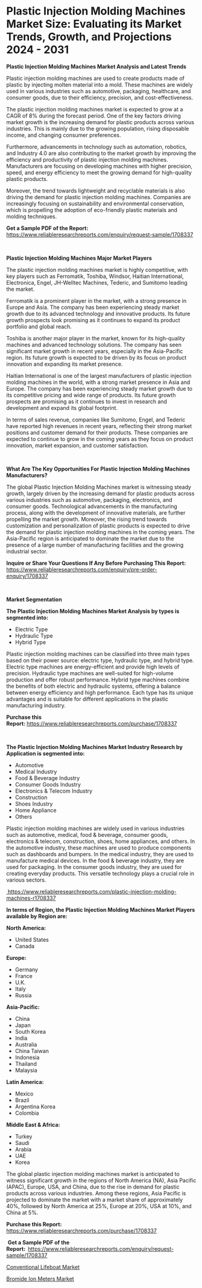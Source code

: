 <p><h1>Plastic Injection Molding Machines Market Size: Evaluating its Market Trends, Growth, and Projections 2024 - 2031</h1></p><p><strong>Plastic Injection Molding Machines Market Analysis and Latest Trends</strong></p>
<p><p>Plastic injection molding machines are used to create products made of plastic by injecting molten material into a mold. These machines are widely used in various industries such as automotive, packaging, healthcare, and consumer goods, due to their efficiency, precision, and cost-effectiveness.</p><p>The plastic injection molding machines market is expected to grow at a CAGR of 8% during the forecast period. One of the key factors driving market growth is the increasing demand for plastic products across various industries. This is mainly due to the growing population, rising disposable income, and changing consumer preferences.</p><p>Furthermore, advancements in technology such as automation, robotics, and Industry 4.0 are also contributing to the market growth by improving the efficiency and productivity of plastic injection molding machines. Manufacturers are focusing on developing machines with higher precision, speed, and energy efficiency to meet the growing demand for high-quality plastic products.</p><p>Moreover, the trend towards lightweight and recyclable materials is also driving the demand for plastic injection molding machines. Companies are increasingly focusing on sustainability and environmental conservation, which is propelling the adoption of eco-friendly plastic materials and molding techniques.</p></p>
<p><strong>Get a Sample PDF of the Report:&nbsp;</strong> <a href="https://www.reliableresearchreports.com/enquiry/request-sample/1708337">https://www.reliableresearchreports.com/enquiry/request-sample/1708337</a></p>
<p>&nbsp;</p>
<p><strong>Plastic Injection Molding Machines Major Market Players</strong></p>
<p><p>The plastic injection molding machines market is highly competitive, with key players such as Ferromatik, Toshiba, Windsor, Haitian International, Electronica, Engel, JH-Welltec Machines, Tederic, and Sumitomo leading the market.</p><p>Ferromatik is a prominent player in the market, with a strong presence in Europe and Asia. The company has been experiencing steady market growth due to its advanced technology and innovative products. Its future growth prospects look promising as it continues to expand its product portfolio and global reach.</p><p>Toshiba is another major player in the market, known for its high-quality machines and advanced technology solutions. The company has seen significant market growth in recent years, especially in the Asia-Pacific region. Its future growth is expected to be driven by its focus on product innovation and expanding its market presence.</p><p>Haitian International is one of the largest manufacturers of plastic injection molding machines in the world, with a strong market presence in Asia and Europe. The company has been experiencing steady market growth due to its competitive pricing and wide range of products. Its future growth prospects are promising as it continues to invest in research and development and expand its global footprint.</p><p>In terms of sales revenue, companies like Sumitomo, Engel, and Tederic have reported high revenues in recent years, reflecting their strong market positions and customer demand for their products. These companies are expected to continue to grow in the coming years as they focus on product innovation, market expansion, and customer satisfaction.</p></p>
<p>&nbsp;</p>
<p><strong>What Are The Key Opportunities For Plastic Injection Molding Machines Manufacturers?</strong></p>
<p><p>The global Plastic Injection Molding Machines market is witnessing steady growth, largely driven by the increasing demand for plastic products across various industries such as automotive, packaging, electronics, and consumer goods. Technological advancements in the manufacturing process, along with the development of innovative materials, are further propelling the market growth. Moreover, the rising trend towards customization and personalization of plastic products is expected to drive the demand for plastic injection molding machines in the coming years. The Asia-Pacific region is anticipated to dominate the market due to the presence of a large number of manufacturing facilities and the growing industrial sector.</p></p>
<p><strong>Inquire or Share Your Questions If Any Before Purchasing This Report:</strong> <a href="https://www.reliableresearchreports.com/enquiry/pre-order-enquiry/1708337">https://www.reliableresearchreports.com/enquiry/pre-order-enquiry/1708337</a></p>
<p>&nbsp;</p>
<p><strong>Market Segmentation</strong></p>
<p><strong>The Plastic Injection Molding Machines Market Analysis by types is segmented into:</strong></p>
<p><ul><li>Electric Type</li><li>Hydraulic Type</li><li>Hybrid Type</li></ul></p>
<p><p>Plastic injection molding machines can be classified into three main types based on their power source: electric type, hydraulic type, and hybrid type. Electric type machines are energy-efficient and provide high levels of precision. Hydraulic type machines are well-suited for high-volume production and offer robust performance. Hybrid type machines combine the benefits of both electric and hydraulic systems, offering a balance between energy efficiency and high performance. Each type has its unique advantages and is suitable for different applications in the plastic manufacturing industry.</p></p>
<p><strong>Purchase this Report:&nbsp;</strong><a href="https://www.reliableresearchreports.com/purchase/1708337">https://www.reliableresearchreports.com/purchase/1708337</a></p>
<p>&nbsp;</p>
<p><strong>The Plastic Injection Molding Machines Market Industry Research by Application is segmented into:</strong></p>
<p><ul><li>Automotive</li><li>Medical Industry</li><li>Food & Beverage Industry</li><li>Consumer Goods Industry</li><li>Electronics & Telecom Industry</li><li>Construction</li><li>Shoes Industry</li><li>Home Appliance</li><li>Others</li></ul></p>
<p><p>Plastic injection molding machines are widely used in various industries such as automotive, medical, food & beverage, consumer goods, electronics & telecom, construction, shoes, home appliances, and others. In the automotive industry, these machines are used to produce components such as dashboards and bumpers. In the medical industry, they are used to manufacture medical devices. In the food & beverage industry, they are used for packaging. In the consumer goods industry, they are used for creating everyday products. This versatile technology plays a crucial role in various sectors.</p></p>
<p><a href="https://www.reliableresearchreports.com/plastic-injection-molding-machines-r1708337">&nbsp;https://www.reliableresearchreports.com/plastic-injection-molding-machines-r1708337</a></p>
<p><strong>In terms of Region, the Plastic Injection Molding Machines Market Players available by Region are:</strong></p>
<p>
    <p> <strong> North America: </strong>
        <ul>
            <li>United States</li>
            <li>Canada</li>
        </ul>
        </p> 
    <p> <strong> Europe: </strong>
        <ul>
            <li>Germany</li>
            <li>France</li>
            <li>U.K.</li>
            <li>Italy</li>
            <li>Russia</li>
        </ul>
        </p> 
    <p> <strong> Asia-Pacific: </strong>
        <ul>
            <li>China</li>
            <li>Japan</li>
            <li>South Korea</li>
            <li>India</li>
            <li>Australia</li>
            <li>China Taiwan</li>
            <li>Indonesia</li>
            <li>Thailand</li>
            <li>Malaysia</li>
        </ul>
        </p> 
    <p> <strong> Latin America: </strong>
        <ul>
            <li>Mexico</li>
            <li>Brazil</li>
            <li>Argentina Korea</li>
            <li>Colombia</li>
        </ul>
        </p> 
    <p> <strong> Middle East & Africa: </strong>
        <ul>
            <li>Turkey</li>
            <li>Saudi</li>
            <li>Arabia</li>
            <li>UAE</li>
            <li>Korea</li>
        </ul>
    </p>
    </p>
<p><p>The global plastic injection molding machines market is anticipated to witness significant growth in the regions of North America (NA), Asia Pacific (APAC), Europe, USA, and China, due to the rise in demand for plastic products across various industries. Among these regions, Asia Pacific is projected to dominate the market with a market share of approximately 40%, followed by North America at 25%, Europe at 20%, USA at 10%, and China at 5%.</p></p>
<p><strong>Purchase this Report: </strong><a href="https://www.reliableresearchreports.com/purchase/1708337">https://www.reliableresearchreports.com/purchase/1708337</a></p>
<p>&nbsp;<strong>Get a Sample PDF of the Report:&nbsp;&nbsp;</strong><a href="https://www.reliableresearchreports.com/enquiry/request-sample/1708337">https://www.reliableresearchreports.com/enquiry/request-sample/1708337</a></p>
<p><strong></strong></p>
<p><p><a href="https://github.com/FassouRP/Market-Research-Report-List-5/blob/main/conventional-lifeboat-market.md">Conventional Lifeboat Market</a></p><p><a href="https://view.publitas.com/reportprime-1/bromide-ion-meters-market-a-global-and-regional-analysis-2024-2031/">Bromide Ion Meters Market</a></p></p>